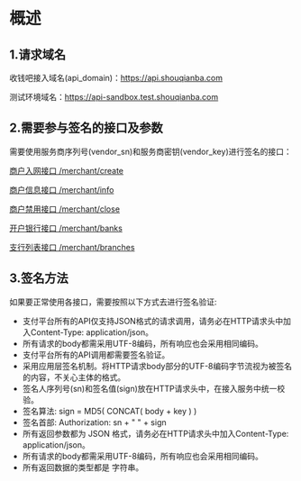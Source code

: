 # 概述

## 1.请求域名

收钱吧接入域名(api_domain)：https://api.shouqianba.com

测试环境域名：https://api-sandbox.test.shouqianba.com

## 2.需要参与签名的接口及参数

   需要使用服务商序列号(vendor_sn)和服务商密钥(vendor_key)进行签名的接口：
  
   [商户入网接口     /merchant/create](https://doc.shouqianba.com/zh-cn/api/interface/merchantCreate.html)
   
   [商户信息接口     /merchant/info](https://doc.shouqianba.com/zh-cn/api/interface/merchantInfo.html)
   
   [商户禁用接口     /merchant/close](https://doc.shouqianba.com/zh-cn/api/interface/merchantClose.html)
   
   [开户银行接口     /merchant/banks](https://doc.shouqianba.com/zh-cn/api/interface/merchantBanks.html)
   
   [支行列表接口     /merchant/branches](https://doc.shouqianba.com/zh-cn/api/interface/merchantBranches.html)
   
## 3.签名方法

如果要正常使用各接口，需要按照以下方式去进行签名验证:
 * 支付平台所有的API仅支持JSON格式的请求调用，请务必在HTTP请求头中加入Content-Type: application/json。
 * 所有请求的body都需采用UTF-8编码，所有响应也会采用相同编码。
 * 支付平台所有的API调用都需要签名验证。
 * 采用应用层签名机制。将HTTP请求body部分的UTF-8编码字节流视为被签名的内容，不关心主体的格式。
 * 签名人序列号(sn)和签名值(sign)放在HTTP请求头中，在接入服务中统一校验。
 * 签名算法: sign = MD5( CONCAT( body + key ) )
 * 签名首部: Authorization: sn + " " + sign
 * 所有返回参数都为 JSON 格式，请务必在HTTP请求头中加入Content-Type: application/json。
 * 所有请求的body都需采用UTF-8编码，所有响应也会采用相同编码。
 * 所有返回数据的类型都是 字符串。
